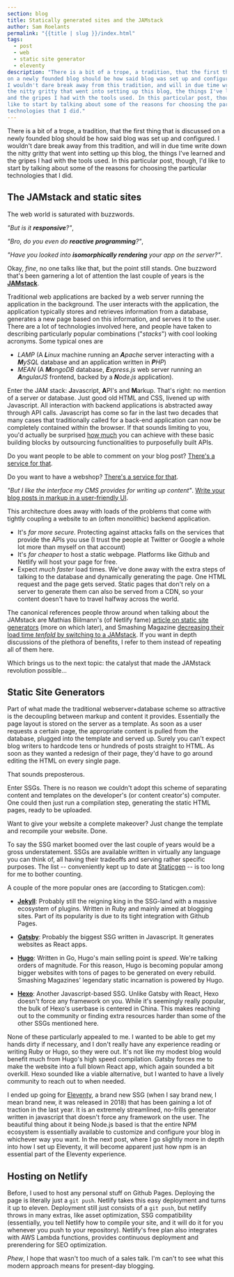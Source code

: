 ```yaml
---
section: blog
title: Statically generated sites and the JAMstack
author: Sam Roelants
permalink: "{{title | slug }}/index.html"
tags:
  - post
  - web
  - static site generator
  - eleventy
description: "There is a bit of a trope, a tradition, that the first thing that is discussed
on a newly founded blog should be how said blog was set up and configured.
I wouldn't dare break away from this tradition, and will in due time write down
the nitty gritty that went into setting up this blog, the things I've learned
and the gripes I had with the tools used. In this particular post, though, I'd
like to start by talking about some of the reasons for choosing the particular
technologies that I did."
---
```


There is a bit of a trope, a tradition, that the first thing that is discussed
on a newly founded blog should be how said blog was set up and configured.
I wouldn't dare break away from this tradition, and will in due time write down
the nitty gritty that went into setting up this blog, the things I've learned
and the gripes I had with the tools used. In this particular post, though, I'd
like to start by talking about some of the reasons for choosing the particular
technologies that I did.

## The JAMstack and static sites
The web world is saturated with buzzwords. 

_"But is it **responsive**?"_,

_"Bro, do you even do **reactive programming**?"_,

_"Have you looked into
**isomorphically rendering** your app on the server?"_. 

Okay, _fine_, no one talks
like that, but the point still stands.
One buzzword that's been garnering a lot of attention the last couple of years
is the [**JAMstack**](https://jamstack.org).

Traditional web applications are backed by a web server running the application
in the background. The user interacts with the application, the application
typically stores and retrieves information from a database, generates a new 
page based on this information, and serves it to the user. There are a lot of
technologies involved here, and people have taken to describing particularly
popular combinations ("_stacks_") with cool looking acronyms. Some
typical ones are 
- _LAMP_ (A _**L**inux_
machine running an _**A**pache_ server interacting with a _**M**ySQL_ database and an
application written in _**P**HP_) 
- _MEAN_ (A _**M**ongoDB_ database, _**E**xpress.js_ web
server running an _**A**ngularJS_ frontend, backed by a _**N**ode.js_ application).

Enter the JAM stack: **J**avascript, **A**PI's and **M**arkup. That's right: no
mention of a server or database. Just good old HTML and CSS, livened up with 
Javascript. All interaction with backend applications is abstracted away through
API calls.
Javascript has come so
far in the last two decades that many cases that traditionally called for a 
back-end application can now be completely contained within the browser. If that
sounds limiting to you, you'd actually be surprised [how
much](https://www.thenewdynamic.org) you can achieve
with these basic building blocks by outsourcing functionalities to purposefully
built APIs.

Do you want people to be able to comment on your blog post? [There's a service
for that](https://disqus.com). 

Do you want to have a webshop? 
[There's a service for that](https://shopify.com). 

_"But I like
the interface my CMS provides for writing up content"_. [Write your blog posts in
markup in a user-friendly UI](https://prose.io).

This architecture does away with loads of the problems that come with tightly
coupling a website to an (often monolithic) backend application.

- It's *far more secure*. Protecting against attacks falls on the services that
  provide the APIs you use (I trust the people at Twitter or Google a whole lot
  more than myself on that account)
- It's *far cheaper* to host a static webpage. Platforms like Github and Netlify
  will host your page for free.
- Expect *much faster* load times. We've done away with the extra steps of 
  talking to the database and dynamically generating the page. One HTML request
  and the page gets served. 
  Static pages that don't rely on a server to generate them can also be served
  from a CDN, so your content doesn't have to travel halfway across the world.

The canonical references people throw around when talking about the JAMstack are 
Mathias Biilmann's (of Netlify fame) [article on static site generators](https://www.smashingmagazine.com/2015/11/modern-static-website-generators-next-big-thing/) (more 
on which later), and Smashing Magazine [decreasing their load time *tenfold* by
switching to a JAMstack](https://www.netlify.com/case-studies/smashing/). If 
you want in depth discussions of the plethora of benefits, I refer to them instead
of repeating all of them here. 

Which brings us to the next topic: the catalyst that made the JAMstack revolution
possible...

## Static Site Generators
Part of what made the traditional webserver+database scheme so attractive is the
decoupling between markup and content it provides. Essentially the page
layout is stored on the server as a template.  As soon as a user requests a 
certain page, the appropriate content is pulled from the database, plugged into
the template and served up. Surely you can't expect blog writers to hardcode
tens or hundreds of posts straight to HTML. As soon as they wanted a redesign of
their page, they'd have to go around editing the HTML on every single page. 

That sounds preposterous.

Enter SSGs. There is no reason we couldn't adopt this scheme of separating
content and templates on the developer's (or content creator's) computer. One
could then just run a compilation step, generating the static HTML pages, ready 
to be uploaded.

Want to give your website a complete makeover? Just change the template and
recompile your website. Done.

To say the SSG market boomed over the last couple of years would be a gross 
understatement. SSGs are available written in virtually any language you can
think of, all having their tradeoffs and serving rather specific purposes. 
The list -- conveniently kept up to date at
[Staticgen](https://www.staticgen.com) -- is too long for me to bother counting.

A couple of the more popular ones are (according to Staticgen.com):
- **[Jekyll](https://jekyllrb.com)**: Probably still the reigning king in the 
SSG-land with a massive ecosystem of plugins. Written in
Ruby and mainly aimed at blogging sites. Part of its popularity is 
due to its tight integration with Github Pages.

- **[Gatsby](https://www.gatsbyjs.io)**: Probably the biggest SSG written in Javascript. It generates 
websites as React apps.

- **[Hugo](https://www.gohugo.io)**: Written in Go, Hugo's main selling point is *speed*. We're talking
orders of magnitude. For this reason, Hugo is becoming popular among bigger 
websites with tons of pages to be generated on every rebuild. Smashing
Magazines' legendary static incarnation is powered by Hugo.

- **[Hexo](https://www.hexo.io)**: Another Javascript-based SSG. Unlike Gatsby with React, Hexo 
doesn't force any framework on you. While it's seemingly really popular, the
bulk of Hexo's userbase is centered in China. This makes reaching out to the
community or finding extra resources harder than some of the other SSGs
mentioned here.

None of these particularly appealed to me. I wanted to be able to get my hands
dirty if necessary, and I don't really have any experience reading or writing
Ruby or Hugo, so they were out. It's not like my modest blog would benefit much
from Hugo's high speed compilation. Gatsby forces me to make the website into a
full blown React app, which again sounded a bit overkill. Hexo sounded like a 
viable alternative, but I wanted to have a lively community to reach out to when 
needed.

I ended up going for [Eleventy](https://www.11ty.io), 
a brand new SSG (when I say brand new, I mean brand new, it was released in 2018)
that has been gaining a lot of traction in the last year. It is an extremely
streamlined, no-frills generator written in javascript that doesn't force any
framework on the user. The beautiful thing about it being Node.js based is that
the entire NPM ecosystem is essentially available to customize and configure
your blog in whichever way you want. In the next post, where I go slightly more
in depth into how I set up Eleventy, it will become apparent just how npm is an
essential part of the Eleventy experience.

## Hosting on Netlify
Before, I used to host any personal stuff on Github Pages. Deploying the page
is literally just a `git push`. Netlify takes this easy deployment and turns it
up to eleven. Deployment still just consists of a `git push`, but netlify
throws in many extras, like asset optimization, SSG compatibility (essentially,
you tell Netlify how to compile your site, and it will do it for you whenever
you push to your repository). Netlify's free plan also integrates with AWS
Lambda functions, provides continuous deployment and prerendering for SEO
optimization.

*Phew*, I hope that wasn't too much of a sales talk. 
I'm can't to see what this modern approach means for present-day blogging.


